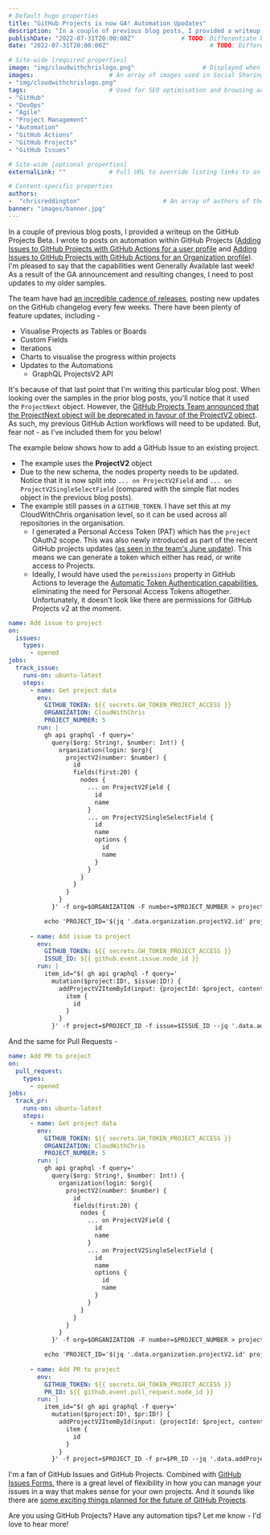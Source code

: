 ```yaml
---
# Default hugo properties
title: "GitHub Projects is now GA! Automation Upodates"                   # Name of the blog
description: "In a couple of previous blog posts, I provided a writeup on the GitHub Projects Beta. I wrote to posts on automation within GitHub Projects (Adding Issues to GitHub Projects with GitHub Actions for a user profile and Adding Issues to GitHub Projects with GitHub Actions for an Organization profile). I'm pleased to say that the capabilities went Generally Available last week! As a result of the GA announcement and resulting changes, I need to post updates to my older samples."             # Used for SEO optimisation
publishDate: "2022-07-31T20:00:00Z"             # TODO: Differentiate between date
date: "2022-07-31T20:00:00Z"                            # TODO: Differentiate between PublishDate

# Site-wide [required properties]
image: "img/cloudwithchrislogo.png"                   # Displayed when referenced in listing pages
images:                     # An array of images used in Social Sharing
- "img/cloudwithchrislogo.png"
tags:                       # Used for SEO optimisation and browsing across the site.
- "GitHub"
- "DevOps"
- "Agile"
- "Project Management"
- "Automation"
- "GitHub Actions"
- "GitHub Projects"
- "GitHub Issues"

# Site-wide [optional properties]
externalLink: ""            # Full URL to override listing links to an external page

# Content-specific properties
authors:
-  "chrisreddington"                       # An array of authors of the post (filenames in person).
banner: "images/banner.jpg"
---
```

In a couple of previous blog posts, I provided a writeup on the GitHub Projects Beta. I wrote to posts on automation within GitHub Projects ([Adding Issues to GitHub Projects with GitHub Actions for a user profile](/blog/automate-adding-gh-issues-projects-beta-users) and [Adding Issues to GitHub Projects with GitHub Actions for an Organization profile](/blog/automate-adding-gh-issues-projects-beta)). I'm pleased to say that the capabilities went Generally Available last week! As a result of the GA announcement and resulting changes, I need to post updates to my older samples.

The team have had [an incredible cadence of releases](https://github.blog/changelog/label/issues/), posting new updates on the GitHub changelog every few weeks. There have been plenty of feature updates, including -

* Visualise Projects as Tables or Boards
* Custom Fields
* Iterations
* Charts to visualise the progress within projects
* Updates to the Automations
  * GraphQL ProjectsV2 API

It's because of that last point that I'm writing this particular blog post. When looking over the samples in the prior blog posts, you'll notice that it used the  ``ProjectNext`` object. However, the [GitHub Projects Team announced that the ProjectNext object will be deprecated in favour of the ProjectV2 object](https://github.blog/changelog/2022-06-23-the-new-github-issues-june-23rd-update/). As such, my previous GitHub Action workflows will need to be updated. But, fear not - as I've included them for you below!

The example below shows how to add a GitHub Issue to an existing project. 

* The example uses the **ProjectV2** object
* Due to the new schema, the nodes property needs to be updated. Notice that it is now split into ``... on ProjectV2Field`` and ``... on ProjectV2SingleSelectField`` (compared with the simple flat nodes object in the previous blog posts).
* The example still passes in a ``GITHUB_TOKEN``. I have set this at my CloudWithChris organisation level, so it can be used across all repositories in the organisation. 
  * I generated a Personal Access Token (PAT) which has the ``project`` OAuth2 scope. This was also newly introduced as part of the recent GitHub projects updates ([as seen in the team's June update](https://github.blog/changelog/2022-06-23-the-new-github-issues-june-23rd-update/)). This means we can generate a token which either has read, or write access to Projects.
  * Ideally, I would have used the ``permissions`` property in GitHub Actions to leverage the [Automatic Token Authentication capabilities](https://docs.github.com/en/actions/security-guides/automatic-token-authentication#permissions-for-the-github_token), eliminating the need for Personal Access Tokens altogether. Unfortunately, it doesn't look like there are permissions for GitHub Projects v2 at the moment.

``` yaml
name: Add issue to project
on:
  issues:
    types:
      - opened
jobs:
  track_issue:
    runs-on: ubuntu-latest
    steps:
      - name: Get project data
        env:
          GITHUB_TOKEN: ${{ secrets.GH_TOKEN_PROJECT_ACCESS }}
          ORGANIZATION: CloudWithChris
          PROJECT_NUMBER: 5
        run: |
          gh api graphql -f query='
            query($org: String!, $number: Int!) {
              organization(login: $org){
                projectV2(number: $number) {
                  id
                  fields(first:20) {
                    nodes {
                      ... on ProjectV2Field {
                        id
                        name
                      }
                      ... on ProjectV2SingleSelectField {
                        id
                        name
                        options {
                          id
                          name
                        }
                      }
                    }
                  }
                }
              }
            }' -f org=$ORGANIZATION -F number=$PROJECT_NUMBER > project_data.json

          echo 'PROJECT_ID='$(jq '.data.organization.projectV2.id' project_data.json) >> $GITHUB_ENV
          
      - name: Add issue to project
        env:
          GITHUB_TOKEN: ${{ secrets.GH_TOKEN_PROJECT_ACCESS }}
          ISSUE_ID: ${{ github.event.issue.node_id }}
        run: |
          item_id="$( gh api graphql -f query='
            mutation($project:ID!, $issue:ID!) {
              addProjectV2ItemById(input: {projectId: $project, contentId: $issue}) {
                item {
                  id
                }
              }
            }' -f project=$PROJECT_ID -f issue=$ISSUE_ID --jq '.data.addProjectV2ItemById.projectV2Item.id')"
```

And the same for Pull Requests -

```yaml
name: Add PR to project
on:
  pull_request:
    types:
      - opened
jobs:
  track_pr:
    runs-on: ubuntu-latest
    steps:
      - name: Get project data
        env:
          GITHUB_TOKEN: ${{ secrets.GH_TOKEN_PROJECT_ACCESS }}
          ORGANIZATION: CloudWithChris
          PROJECT_NUMBER: 5
        run: |
          gh api graphql -f query='
            query($org: String!, $number: Int!) {
              organization(login: $org){
                projectV2(number: $number) {
                  id
                  fields(first:20) {
                    nodes {
                      ... on ProjectV2Field {
                        id
                        name
                      }
                      ... on ProjectV2SingleSelectField {
                        id
                        name
                        options {
                          id
                          name
                        }
                      }
                    }
                  }
                }
              }
            }' -f org=$ORGANIZATION -F number=$PROJECT_NUMBER > project_data.json

          echo 'PROJECT_ID='$(jq '.data.organization.projectV2.id' project_data.json) >> $GITHUB_ENV
          
      - name: Add PR to project
        env:
          GITHUB_TOKEN: ${{ secrets.GH_TOKEN_PROJECT_ACCESS }}
          PR_ID: ${{ github.event.pull_request.node_id }}
        run: |
          item_id="$( gh api graphql -f query='
            mutation($project:ID!, $pr:ID!) {
              addProjectV2ItemById(input: {projectId: $project, contentId: $pr}) {
                item {
                  id
                }
              }
            }' -f project=$PROJECT_ID -f pr=$PR_ID --jq '.data.addProjectV2ItemById.projectV2Item.id')"
```

I'm a fan of GitHub Issues and GitHub Projects. Combined with [GitHub Issues Forms](https://docs.github.com/en/communities/using-templates-to-encourage-useful-issues-and-pull-requests/syntax-for-issue-forms), there is a great level of flexibility in how you can manage your issues in a way that makes sense for your own projects. And it sounds like there are [some exciting things planned for the future of GitHub Projects](https://github.blog/2022-07-27-planning-next-to-your-code-github-projects-is-now-generally-available/#whats-next).

Are you using GitHub Projects? Have any automation tips? Let me know - I'd love to hear more!